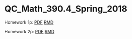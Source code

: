 # QC_Math_390.4_Spring_2018

Homework 1p:
[PDF](https://github.com/eszpylka/QC_Math_390.4_Spring_2018/blob/master/hw01/hw01p.pdf)
[RMD](https://github.com/eszpylka/QC_Math_390.4_Spring_2018/blob/master/hw01/hw01p.Rmd)

Homework 2p: 
[PDF]()
[RMD]()
